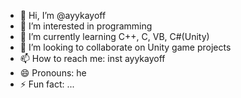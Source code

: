 - 👋 Hi, I’m @ayykayoff
- 👀 I’m interested in programming
- 🌱 I’m currently learning C++, C, VB, C#(Unity)
- 💞️ I’m looking to collaborate on Unity game projects
- 📫 How to reach me: inst ayykayoff
- 😄 Pronouns: he
- ⚡ Fun fact: ...

<!---
ayykayoff/ayykayoff is a ✨ special ✨ repository because its `README.md` (this file) appears on your GitHub profile.
You can click the Preview link to take a look at your changes.
--->
